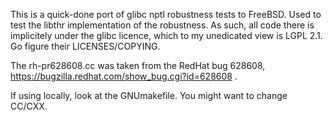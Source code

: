 This is a quick-done port of glibc nptl robustness tests to FreeBSD.  Used to test the libthr implementation of the
robustness.  As such, all code there is implicitely under the glibc licence, which to my unedicated view is LGPL 2.1.
Go figure their LICENSES/COPYING.

The rh-pr628608.cc was taken from the RedHat bug 628608, https://bugzilla.redhat.com/show_bug.cgi?id=628608 .

If using locally, look at the GNUmakefile.  You might want to change CC/CXX.
